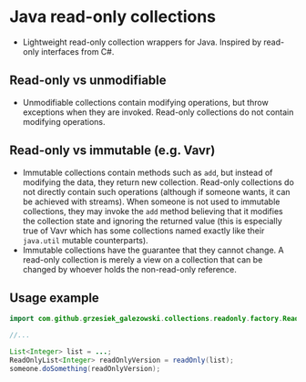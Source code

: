 # Java read-only collections

* Lightweight read-only collection wrappers for Java. Inspired by read-only interfaces from C#.

## Read-only vs unmodifiable

* Unmodifiable collections contain modifying operations, but throw exceptions when they are invoked. Read-only collections do not contain modifying operations.

## Read-only vs immutable (e.g. Vavr)

* Immutable collections contain methods such as `add`, but instead of modifying the data, they return new collection. Read-only collections do not directly contain such operations (although if someone wants, it can be achieved with streams). When someone is not used to immutable collections, they may invoke the `add` method believing that it modifies the collection state and ignoring the returned value (this is especially true of Vavr which has some collections named exactly like their `java.util` mutable counterparts).
* Immutable collections have the guarantee that they cannot change. A read-only collection is merely a view on a collection that can be changed by whoever holds the non-read-only reference.

## Usage example

```java
import com.github.grzesiek_galezowski.collections.readonly.factory.ReadOnlyCollections;

//...

List<Integer> list = ...;
ReadOnlyList<Integer> readOnlyVersion = readOnly(list);
someone.doSomething(readOnlyVersion);
```

